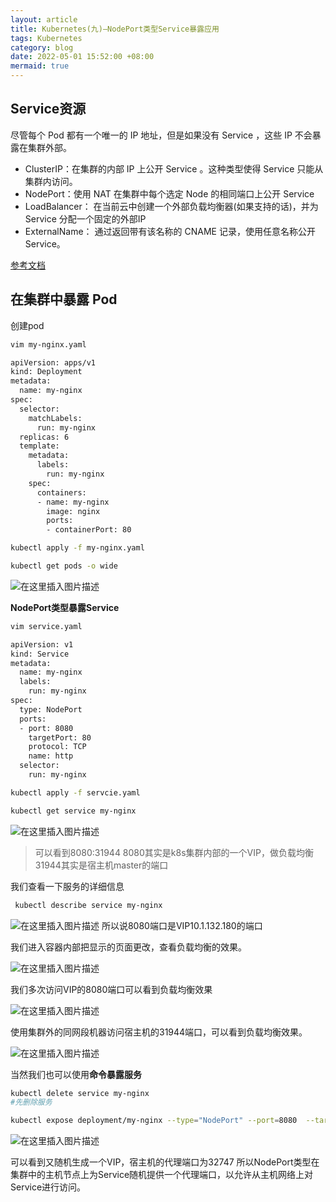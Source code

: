 ```yaml
---
layout: article
title: Kubernetes(九)—NodePort类型Service暴露应用
tags: Kubernetes
category: blog
date: 2022-05-01 15:52:00 +08:00
mermaid: true
---
```

## Service资源
尽管每个 Pod 都有一个唯一的 IP 地址，但是如果没有 Service ，这些 IP 不会暴露在集群外部。

- ClusterIP：在集群的内部 IP 上公开 Service 。这种类型使得 Service 只能从集群内访问。
- NodePort：使用 NAT 在集群中每个选定 Node 的相同端口上公开 Service
- LoadBalancer： 在当前云中创建一个外部负载均衡器(如果支持的话)，并为 Service 分配一个固定的外部IP
- ExternalName： 通过返回带有该名称的 CNAME 记录，使用任意名称公开 Service。


[参考文档](https://kubernetes.io/zh/docs/concepts/services-networking/connect-applications-service/)
## 在集群中暴露 Pod 
创建pod
```bash
vim my-nginx.yaml
```

```bash
apiVersion: apps/v1
kind: Deployment
metadata:
  name: my-nginx
spec:
  selector:
    matchLabels:
      run: my-nginx
  replicas: 6
  template:
    metadata:
      labels:
        run: my-nginx
    spec:
      containers:
      - name: my-nginx
        image: nginx
        ports:
        - containerPort: 80
```

```bash
kubectl apply -f my-nginx.yaml
```

```bash
kubectl get pods -o wide
```

![在这里插入图片描述](https://img-blog.csdnimg.cn/8d4f3742fbbf4a11988d00f32bf11b23.png)


**NodePort类型暴露Service**

```bash
vim service.yaml
```

```bash
apiVersion: v1
kind: Service
metadata:
  name: my-nginx
  labels:
    run: my-nginx
spec:
  type: NodePort
  ports:
  - port: 8080
    targetPort: 80
    protocol: TCP
    name: http
  selector:
    run: my-nginx
```

```bash
kubectl apply -f servcie.yaml
```

```bash
kubectl get service my-nginx
```
![在这里插入图片描述](https://img-blog.csdnimg.cn/6c1e2bd579494b7a8e20518c617afdaf.png)

> 可以看到8080:31944 
> 8080其实是k8s集群内部的一个VIP，做负载均衡
> 31944其实是宿主机master的端口

 我们查看一下服务的详细信息

```bash
 kubectl describe service my-nginx
```
![在这里插入图片描述](https://img-blog.csdnimg.cn/7d07120255944b57b6f61190e4b2f064.png)
所以说8080端口是VIP10.1.132.180的端口

我们进入容器内部把显示的页面更改，查看负载均衡的效果。

![在这里插入图片描述](https://img-blog.csdnimg.cn/d10ec14a4eaa4fc5a51485cd57a66f39.png)

我们多次访问VIP的8080端口可以看到负载均衡效果

![在这里插入图片描述](https://img-blog.csdnimg.cn/cf4a2c0545624a8eaadd8577b51b7087.png)

使用集群外的同网段机器访问宿主机的31944端口，可以看到负载均衡效果。

![在这里插入图片描述](https://img-blog.csdnimg.cn/4a35d78d712b404d8f3803bde0bf4208.png)

当然我们也可以使用**命令暴露服务**

```bash
kubectl delete service my-nginx
#先删除服务
```

```bash
kubectl expose deployment/my-nginx --type="NodePort" --port=8080  --target-port=80 --name=my-nginxservice
```

![在这里插入图片描述](https://img-blog.csdnimg.cn/bedadab72e5f4c3f98c4554bd95ab74c.png)

可以看到又随机生成一个VIP，宿主机的代理端口为32747
所以NodePort类型在集群中的主机节点上为Service随机提供一个代理端口，以允许从主机网络上对Service进行访问。
